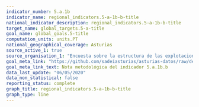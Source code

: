 ```yaml
---
indicator_number: 5.a.1b
indicator_name: regional_indicators.5-a-1b-b-title
national_indicator_description: regional_indicators.5-a-1b-b-title
target_name: global_targets.5-a-title
goal_name: global_goals.5-title
computation_units: units.PT
national_geographical_coverage: Asturias
source_active_1: true
source_organisation_1: "Encuesta sobre la estructura de las explotaciones agrícolas, INE"
goal_meta_link: "https://github.com/sadeiasturias/asturias-datos/raw/develop/methodology/5.a.1b.b.pdf"
goal_meta_link_text: Nota metodológica del indicador 5.a.1b.b
data_last_update: "06/05/2020"
data_non_statistical: false
reporting_status: complete
graph_title: regional_indicators.5-a-1b-b-title
graph_type: line
---
```

